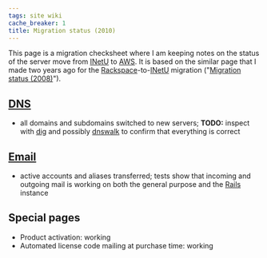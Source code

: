 ```yaml
---
tags: site wiki
cache_breaker: 1
title: Migration status (2010)
---
```


This page is a migration checksheet where I am keeping notes on the status of the server move from [INetU](/wiki/INetU) to [AWS](/wiki/AWS). It is based on the similar page that I made two years ago for the [Rackspace](/wiki/Rackspace)-to-[INetU](/wiki/INetU) migration ("[Migration status (2008)](/wiki/Migration_status_%282008%29)").

## [DNS](/wiki/DNS)

-   all domains and subdomains switched to new servers; **TODO:** inspect with [dig](/wiki/dig) and possibly [dnswalk](/wiki/dnswalk) to confirm that everything is correct

## [Email](/wiki/Email)

-   active accounts and aliases transferred; tests show that incoming and outgoing mail is working on both the general purpose and the [Rails](/wiki/Rails) instance

## Special pages

-   Product activation: working
-   Automated license code mailing at purchase time: working
